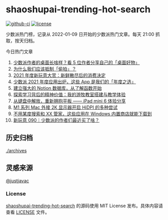 
# shaoshupai-trending-hot-search

[![github-ci](https://github.com/hua1995116/shaoshupai-trending-hot-search/actions/workflows/ci.yml/badge.svg?branch=master&event=push)](https://github.com/hua1995116/shaoshupai-trending-hot-search/actions/workflows/ci.yml)
[![license](https://img.shields.io/github/license/hua1995116/shaoshupai-trending-hot-search)](https://github.com/hua1995116/shaoshupai-trending-hot-search/blob/master/LICENSE)

少数派热门榜，记录从 2022-01-09 日开始的少数派热门文章。每天 21:00 抓取，按天归档。


今日热门文章

<!-- BEGIN -->
<!-- 最后更新时间 Wed Jan 12 2022 14:24:34 GMT+0800 (China Standard Time) -->
1. [少数派作者的桌面长啥样？看 5 位作者分享自己的「桌面好物」](https://sspai.com/post/70809)
2. [为什么我们应该抵制「偷拍」？](https://sspai.com/post/70755)
3. [2021 年度新玩意大赏：新鲜散尽后的消费决定](https://sspai.com/post/70695)
4. [少数派 2021 年度应用出炉，这些 App 是我们的「年度之选」](https://sspai.com/post/70710)
5. [建立强大的 Notion 数据库，从了解函数开始](https://sspai.com/post/70713)
6. [探索学习背后的精神价值：我的游牧教室搭建与教学体验](https://sspai.com/post/70685)
7. [从键盘中解放，重新拥抱平板 —— iPad mini 6 体验分享](https://sspai.com/post/70613)
8. [M1 系列 Mac 外接 2K 显示器开启 HiDPI 的多种尝试](https://sspai.com/post/70627)
9. [不用某度搜索和 XX 管家，这些应用在 Windows 内置商店就能下载到](https://sspai.com/post/70622)
10. [新玩意 090｜少数派的作者们最近买了啥？ ](https://sspai.com/post/70586)
<!-- END -->

## 历史归档 

[./archives](./archives)

## 灵感来源

[@justjavac](https://github.com/justjavac)

### License

[shaoshupai-trending-hot-search](https://github.com/hua1995116/shaoshupai-trending-hot-search)
的源码使用 MIT License 发布。具体内容请查看 [LICENSE](./LICENSE) 文件。
